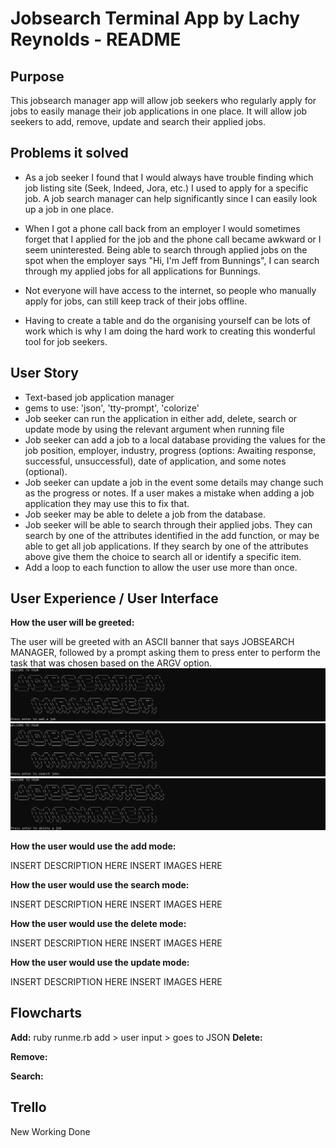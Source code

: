 # Jobsearch Terminal App by Lachy Reynolds - README

## Purpose

This jobsearch manager app will allow job seekers who regularly apply for jobs to easily manage their job applications in one place. It will allow job seekers to add, remove, update and search their applied jobs.

## Problems it solved

- As a job seeker I found that I would always have trouble finding which job listing site (Seek, Indeed, Jora, etc.) I used to apply for a specific job. A job search manager can help significantly since I can easily look up a job in one place.

- When I got a phone call back from an employer I would sometimes forget that I applied for the job and the phone call became awkward or I seem uninterested. Being able to search through applied jobs on the spot when the employer says "Hi, I'm Jeff from Bunnings", I can search through my applied jobs for all applications for Bunnings.

- Not everyone will have access to the internet, so people who manually apply for jobs, can still keep track of their jobs offline.

- Having to create a table and do the organising yourself can be lots of work which is why I am doing the hard work to creating this wonderful tool for job seekers.

## User Story

- Text-based job application manager
- gems to use: 'json', 'tty-prompt', 'colorize'
- Job seeker can run the application in either add, delete, search or update mode by using the relevant argument when running file
- Job seeker can add a job to a local database providing the values for the job position, employer, industry, progress (options: Awaiting response, successful, unsuccessful), date of application, and some notes (optional).
- Job seeker can update a job in the event some details may change such as the progress or notes. If a user makes a mistake when adding a job application they may use this to fix that.
- Job seeker may be able to delete a job from the database.
- Job seeker will be able to search through their applied jobs. They can search by one of the attributes identified in the add function, or may be able to get all job applications. If they search by one of the attributes above give them the choice to search all or identify a specific item.
- Add a loop to each function to allow the user use more than once.

## User Experience / User Interface

**How the user will be greeted:**

The user will be greeted with an ASCII banner that says JOBSEARCH MANAGER, followed by a prompt asking them to press enter to perform the task that was chosen based on the ARGV option.
![Add Job Greeting UI](https://github.com/LachlynR/Jobsearch-App-Lachy-Reynolds/blob/master/docs/AddJob_greeting.PNG)
![Add Job Greeting UI](https://github.com/LachlynR/Jobsearch-App-Lachy-Reynolds/blob/master/docs/SearchJob_greeting.PNG)
![Add Job Greeting UI](https://github.com/LachlynR/Jobsearch-App-Lachy-Reynolds/blob/master/docs/DeleteJob_greeting.PNG)

**How the user would use the add mode:**

INSERT DESCRIPTION HERE
INSERT IMAGES HERE

**How the user would use the search mode:**

INSERT DESCRIPTION HERE
INSERT IMAGES HERE

**How the user would use the delete mode:**

INSERT DESCRIPTION HERE
INSERT IMAGES HERE

**How the user would use the update mode:**

INSERT DESCRIPTION HERE
INSERT IMAGES HERE

## Flowcharts

**Add:**
    ruby runme.rb add > user input > goes to JSON
**Delete:**

**Remove:**

**Search:**

## Trello

New
Working
Done

